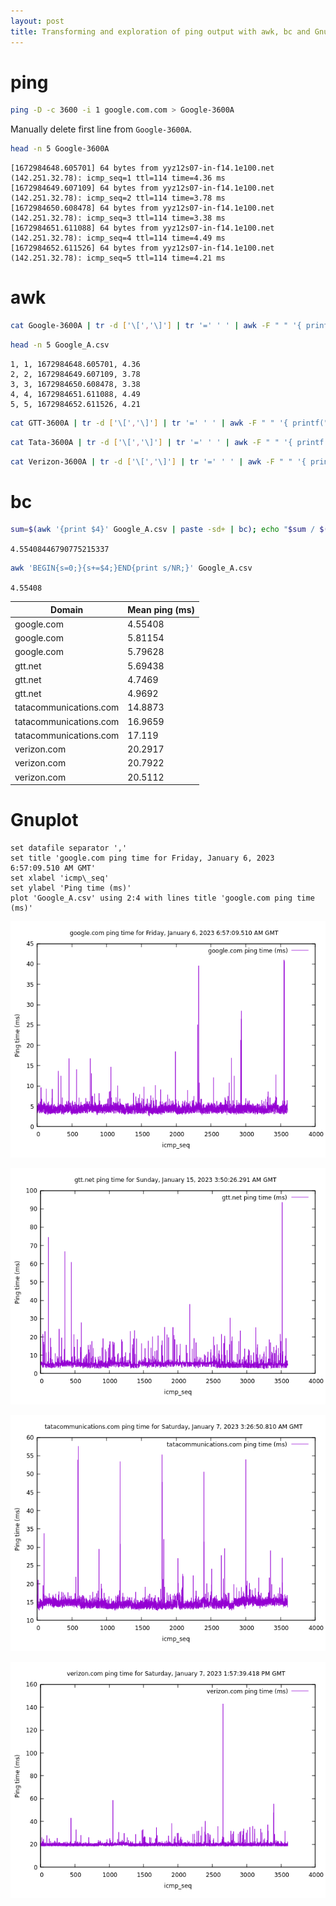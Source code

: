 ```yaml
---
layout: post
title: Transforming and exploration of ping output with awk, bc and Gnuplot
---
```


# ping

```bash
ping -D -c 3600 -i 1 google.com.com > Google-3600A
```

Manually delete first line from `Google-3600A`.

```bash
head -n 5 Google-3600A
```

```
[1672984648.605701] 64 bytes from yyz12s07-in-f14.1e100.net (142.251.32.78): icmp_seq=1 ttl=114 time=4.36 ms
[1672984649.607109] 64 bytes from yyz12s07-in-f14.1e100.net (142.251.32.78): icmp_seq=2 ttl=114 time=3.78 ms
[1672984650.608478] 64 bytes from yyz12s07-in-f14.1e100.net (142.251.32.78): icmp_seq=3 ttl=114 time=3.38 ms
[1672984651.611088] 64 bytes from yyz12s07-in-f14.1e100.net (142.251.32.78): icmp_seq=4 ttl=114 time=4.49 ms
[1672984652.611526] 64 bytes from yyz12s07-in-f14.1e100.net (142.251.32.78): icmp_seq=5 ttl=114 time=4.21 ms
```

# awk

```bash
cat Google-3600A | tr -d ['\[','\]'] | tr '=' ' ' | awk -F " " '{ printf("%d, %d, %s, %.2f\n", NR, $8, $1, $12) }' > Google_A.csv
```

```bash
head -n 5 Google_A.csv
```

```
1, 1, 1672984648.605701, 4.36
2, 2, 1672984649.607109, 3.78
3, 3, 1672984650.608478, 3.38
4, 4, 1672984651.611088, 4.49
5, 5, 1672984652.611526, 4.21
```

```bash
cat GTT-3600A | tr -d ['\[','\]'] | tr '=' ' ' | awk -F " " '{ printf("%d, %d, %s, %.2f\n", NR, $8, $1, $12) }' > GTT_A.csv
```

```bash
cat Tata-3600A | tr -d ['\[','\]'] | tr '=' ' ' | awk -F " " '{ printf("%d, %d, %s, %.2f\n", NR, $8, $1, $12) }' > Tata_A.csv
```

```bash
cat Verizon-3600A | tr -d ['\[','\]'] | tr '=' ' ' | awk -F " " '{ printf("%d, %d, %s, %.2f\n", NR, $8, $1, $12) }' > Verizon_A.csv
```

# bc

```bash
sum=$(awk '{print $4}' Google_A.csv | paste -sd+ | bc); echo "$sum / $(cat Google_A.csv | wc -l)" | bc -l
```

`4.55408446790775215337`

```bash
awk 'BEGIN{s=0;}{s+=$4;}END{print s/NR;}' Google_A.csv
```

`4.55408`

<table>
<thead>
  <tr>
    <th>Domain</th>
    <th>Mean ping (ms)</th>
  </tr>
</thead>
<tbody>
  <tr>
    <td>google.com</td>
    <td>4.55408</td>
  </tr>
  <tr>
    <td>google.com</td>
    <td>5.81154</td>
  </tr>
  <tr>
    <td>google.com</td>
    <td>5.79628</td>
  </tr>
  <tr>
    <td>gtt.net</td>
    <td>5.69438</td>
  </tr>
  <tr>
    <td>gtt.net</td>
    <td>4.7469</td>
  </tr>
  <tr>
    <td>gtt.net</td>
    <td>4.9692</td>
  </tr>
  <tr>
    <td>tatacommunications.com</td>
    <td>14.8873</td>
  </tr>
  <tr>
    <td>tatacommunications.com</td>
    <td>16.9659</td>
  </tr>
  <tr>
    <td>tatacommunications.com</td>
    <td>17.119</td>
  </tr>
  <tr>
    <td>verizon.com</td>
    <td>20.2917</td>
  </tr>
  <tr>
    <td>verizon.com</td>
    <td>20.7922</td>
  </tr>
  <tr>
    <td>verizon.com</td>
    <td>20.5112</td>
  </tr>
</tbody>
</table>

# Gnuplot

```
set datafile separator ','
set title 'google.com ping time for Friday, January 6, 2023 6:57:09.510 AM GMT'
set xlabel 'icmp\_seq'
set ylabel 'Ping time (ms)'
plot 'Google_A.csv' using 2:4 with lines title 'google.com ping time (ms)'
```

![google.com ping time for Friday, January 6, 2023 6:57:09.510 AM GMT](/images/ping/google_A.png)

![gtt.net ping time for Sunday, January 15, 2023 3:50:26.291 AM GMT](/images/ping/gtt_A.png)

![tatacommunications.com ping time for Saturday, January 7, 2023 3:26:50.810 AM GMT](/images/ping/tata_A.png)

![verizon.com ping time for Saturday, January 7, 2023 1:57:39.418 PM GMT](/images/ping/verizon_A.png)